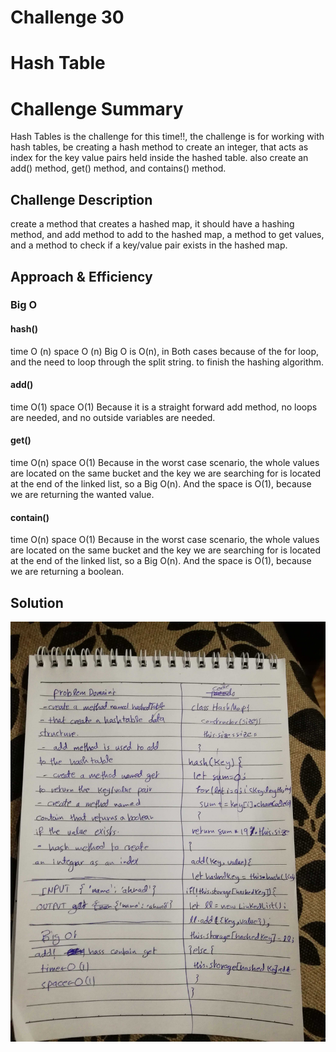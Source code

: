 # Challenge 30

# Hash Table 

# Challenge Summary
Hash Tables is the challenge for this time!!, the challenge is for working with hash tables, be creating a hash method to create an integer, that acts as index for the key value pairs held inside the hashed table. also create an add() method, get() method, and contains() method.

## Challenge Description
create a method that creates a hashed map, it should have a hashing method, and add method to add to the hashed map, a method to get values, and a method to check if a key/value pair exists in the hashed map.

## Approach & Efficiency


### Big O
 #### hash()
  time O (n)
  space O (n)
   Big O is O(n), in Both cases because of the for loop, and the need to loop through the split string. to finish the hashing algorithm.
 #### add()
  time O(1)
  space O(1)
   Because it is a straight forward add method, no loops are needed, and no outside variables are needed.
 #### get()
  time O(n)
  space O(1)
   Because in the worst case scenario, the whole values are located on the same bucket and the key we are searching for is located at the end of the linked list, so a Big O(n). And the space is O(1), because we are returning the wanted value. 
 #### contain()
  time O(n)
  space O(1)
   Because in the worst case scenario, the whole values are located on the same bucket and the key we are searching for is located at the end of the linked list, so a Big O(n). And the space is O(1), because we are returning a boolean.





## Solution
![hashtable](assets/hashtable.jpg)